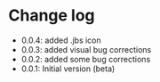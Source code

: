 # Change log

- 0.0.4: added .jbs icon
- 0.0.3: added visual bug corrections
- 0.0.2: added some bug corrections
- 0.0.1: Initial version (beta)
